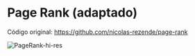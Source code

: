 # Page Rank (adaptado)
Código original: https://github.com/nicolas-rezende/page-rank

![PageRank-hi-res](https://user-images.githubusercontent.com/49538805/69250061-be58b400-0b8d-11ea-840a-36dd794b1040.png)
